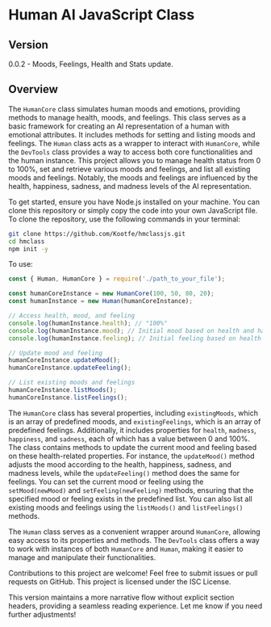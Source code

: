 # Human AI JavaScript Class

## Version
0.0.2 - Moods, Feelings, Health and Stats update. 

## Overview
The `HumanCore` class simulates human moods and emotions, providing methods to manage health, moods, and feelings. This class serves as a basic framework for creating an AI representation of a human with emotional attributes. It includes methods for setting and listing moods and feelings. The `Human` class acts as a wrapper to interact with `HumanCore`, while the `DevTools` class provides a way to access both core functionalities and the human instance. This project allows you to manage health status from 0 to 100%, set and retrieve various moods and feelings, and list all existing moods and feelings. Notably, the moods and feelings are influenced by the health, happiness, sadness, and madness levels of the AI representation.

To get started, ensure you have Node.js installed on your machine. You can clone this repository or simply copy the code into your own JavaScript file. To clone the repository, use the following commands in your terminal:

```bash
git clone https://github.com/Kootfe/hmclassjs.git
cd hmclass
npm init -y
```


To use:
```js
const { Human, HumanCore } = require('./path_to_your_file');

const humanCoreInstance = new HumanCore(100, 50, 80, 20);
const humanInstance = new Human(humanCoreInstance);

// Access health, mood, and feeling
console.log(humanInstance.health); // "100%"
console.log(humanInstance.mood); // Initial mood based on health and happiness
console.log(humanInstance.feeling); // Initial feeling based on health and happiness

// Update mood and feeling
humanCoreInstance.updateMood();
humanCoreInstance.updateFeeling();

// List existing moods and feelings
humanCoreInstance.listMoods();
humanCoreInstance.listFeelings();
```

The `HumanCore` class has several properties, including `existingMoods`, which is an array of predefined moods, and `existingFeelings`, which is an array of predefined feelings. Additionally, it includes properties for `health`, `madness`, `happiness`, and `sadness`, each of which has a value between 0 and 100%. The class contains methods to update the current mood and feeling based on these health-related properties. For instance, the `updateMood()` method adjusts the mood according to the health, happiness, sadness, and madness levels, while the `updateFeeling()` method does the same for feelings. You can set the current mood or feeling using the `setMood(newMood)` and `setFeeling(newFeeling)` methods, ensuring that the specified mood or feeling exists in the predefined list. You can also list all existing moods and feelings using the `listMoods()` and `listFeelings()` methods.

The `Human` class serves as a convenient wrapper around `HumanCore`, allowing easy access to its properties and methods. The `DevTools` class offers a way to work with instances of both `HumanCore` and `Human`, making it easier to manage and manipulate their functionalities.

Contributions to this project are welcome! Feel free to submit issues or pull requests on GitHub. This project is licensed under the ISC License.


This version maintains a more narrative flow without explicit section headers, providing a seamless reading experience. Let me know if you need further adjustments!
